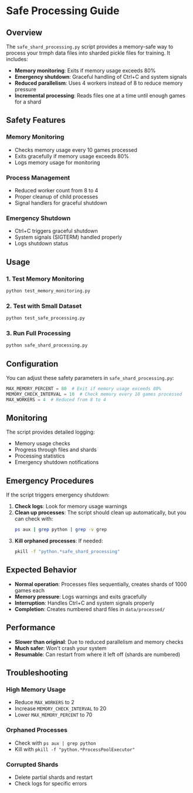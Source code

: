 # Safe Processing Guide

## Overview

The `safe_shard_processing.py` script provides a memory-safe way to process your trmph data files into sharded pickle files for training. It includes:

- **Memory monitoring**: Exits if memory usage exceeds 80%
- **Emergency shutdown**: Graceful handling of Ctrl+C and system signals
- **Reduced parallelism**: Uses 4 workers instead of 8 to reduce memory pressure
- **Incremental processing**: Reads files one at a time until enough games for a shard

## Safety Features

### Memory Monitoring
- Checks memory usage every 10 games processed
- Exits gracefully if memory usage exceeds 80%
- Logs memory usage for monitoring

### Process Management
- Reduced worker count from 8 to 4
- Proper cleanup of child processes
- Signal handlers for graceful shutdown

### Emergency Shutdown
- Ctrl+C triggers graceful shutdown
- System signals (SIGTERM) handled properly
- Logs shutdown status

## Usage

### 1. Test Memory Monitoring
```bash
python test_memory_monitoring.py
```

### 2. Test with Small Dataset
```bash
python test_safe_processing.py
```

### 3. Run Full Processing
```bash
python safe_shard_processing.py
```

## Configuration

You can adjust these safety parameters in `safe_shard_processing.py`:

```python
MAX_MEMORY_PERCENT = 80  # Exit if memory usage exceeds 80%
MEMORY_CHECK_INTERVAL = 10  # Check memory every 10 games processed
MAX_WORKERS = 4  # Reduced from 8 to 4
```

## Monitoring

The script provides detailed logging:
- Memory usage checks
- Progress through files and shards
- Processing statistics
- Emergency shutdown notifications

## Emergency Procedures

If the script triggers emergency shutdown:

1. **Check logs**: Look for memory usage warnings
2. **Clean up processes**: The script should clean up automatically, but you can check with:
   ```bash
   ps aux | grep python | grep -v grep
   ```
3. **Kill orphaned processes**: If needed:
   ```bash
   pkill -f "python.*safe_shard_processing"
   ```

## Expected Behavior

- **Normal operation**: Processes files sequentially, creates shards of 1000 games each
- **Memory pressure**: Logs warnings and exits gracefully
- **Interruption**: Handles Ctrl+C and system signals properly
- **Completion**: Creates numbered shard files in `data/processed/`

## Performance

- **Slower than original**: Due to reduced parallelism and memory checks
- **Much safer**: Won't crash your system
- **Resumable**: Can restart from where it left off (shards are numbered)

## Troubleshooting

### High Memory Usage
- Reduce `MAX_WORKERS` to 2
- Increase `MEMORY_CHECK_INTERVAL` to 20
- Lower `MAX_MEMORY_PERCENT` to 70

### Orphaned Processes
- Check with `ps aux | grep python`
- Kill with `pkill -f "python.*ProcessPoolExecutor"`

### Corrupted Shards
- Delete partial shards and restart
- Check logs for specific errors 